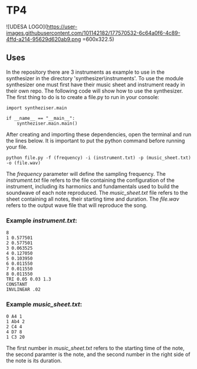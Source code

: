 # TP4
![UDESA LOGO](https://user-images.githubusercontent.com/101142182/177570532-6c64a0f6-4c89-4ffd-a214-95629d620ab9.png =600x322.5)
## Uses
In the repository there are 3 instruments as example to use in the synthesizer in the directory 'synthesizer\instruments'.
To use the module synthesizer one must first have their music sheet and instrument ready in their own repo. The following code will show how to use the synthesizer. The first thing to do is to create a file.py to run in your console:

```
import syntheziser.main

if __name__ == "__main__":
    syntheziser.main.main()
```
After creating and importing these dependencies, open the terminal and run the lines below. It is important to put the python command before running your file.
```
python file.py -f (frequency) -i (instrument.txt) -p (music_sheet.txt) -o (file.wav)
```

The *frequency* parameter will define the sampling frequency. The *instrument.txt* file refers to the file containing the configuration of the instrument, including its harmonics and fundamentals used to build the soundwave of each note reproduced. The *music_sheet.txt* file refers to the sheet containing all notes, their starting time and duration. The *file.wav* refers to the output wave file that will reproduce the song.
### Example *instrument.txt*:
```
8
1 0.577501
2 0.577501
3 0.063525
4 0.127050
5 0.103950
6 0.011550
7 0.011550
8 0.011550
TRI 0.05 0.03 1.3
CONSTANT
INVLINEAR .02
```

### Example *music_sheet.txt*:
```
0 A4 1
1 Ab4 2
2 C4 4
4 D7 8
1 C3 20
```


The first number in *music_sheet.txt* refers to the starting time of the note, the second paramter is the note, and the second number in the right side of the note is its duration.




